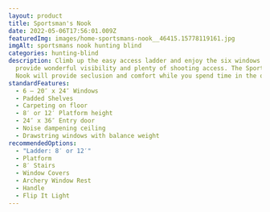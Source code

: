 ```yaml
---
layout: product
title: Sportsman's Nook
date: 2022-05-06T17:56:01.009Z
featuredImg: images/home-sportsmans-nook__46415.15778119161.jpg
imgAlt: sportsmans nook hunting blind
categories: hunting-blind
description: Climb up the easy access ladder and enjoy the six windows that
  provide wonderful visibility and plenty of shooting access. The Sportsman’s
  Nook will provide seclusion and comfort while you spend time in the outdoors.
standardFeatures:
  - 6 – 20″ x 24″ Windows
  - Padded Shelves
  - Carpeting on floor
  - 8′ or 12′ Platform height
  - 24″ x 36″ Entry door
  - Noise dampening ceiling
  - Drawstring windows with balance weight
recommendedOptions:
  - "Ladder: 8′ or 12′"
  - Platform
  - 8′ Stairs
  - Window Covers
  - Archery Window Rest
  - Handle
  - Flip It Light
---
```

